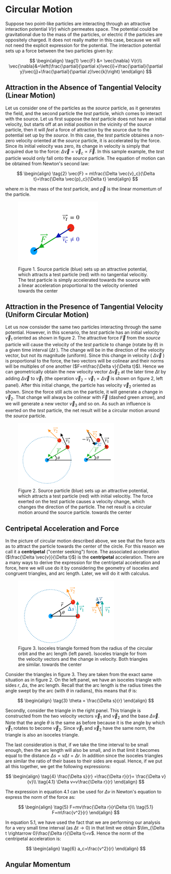 # Circular Motion

Suppose two point-like particles are interacting through an attractive interaction potential $V(r)$ which permeates space. The potential could be gravitational
due to the mass of the particles, or electric if the particles are oppositely charged. It does not really matter in this case, because we will not need the explicit expression for the potential. 
The interaction potential sets up a force between the two particles given by:

$$
\begin{align}
\tag{1}
\vec{F} &= \vec{\nabla} V(r)\\
\vec{\nabla}&=\left(\frac{\partial}{\partial x}\vec{i}+\frac{\partial}{\partial y}\vec{j}+\frac{\partial}{\partial z}\vec{k}\right)
\end{align}
$$


## Attraction in the Absence of Tangential Velocity (Linear Motion)

Let us consider one of the particles as the *source* particle, as it generates the field, and the second particle the *test* particle, 
which comes to interact with the source. Let us first suppose the *test* particle does not have an initial velocity, but starts off at an 
initial position in the vicinity of the *source* particle, then it will *feel* a force of attraction by the source due to the potential set up
by the *source*. In this case, the *test* particle obtaines a non-zero velocity oriented at the *source* particle, it is accelerated by the force. 
Since its initial velocity was zero, its change in velocity is simply that acquired due to the force: $\Delta \vec{v} = \vec{v}_c\propto \vec{F}$.
In this sample example, the *test* particle would only fall onto the *source* particle. The equation of motion can be obtained from Newton's
second law: 

$$
\begin{align}
\tag{2}
\vec{F} = m\frac{\Delta \vec{v}_c}{\Delta t}=\frac{\Delta \vec{p}_c}{\Delta t}
\end{align}
$$

where $m$ is the mass of the *test* particle, and $\vec{p}$ is the linear momentum of the particle.

<figure>
    <img src="/projects/figures/two_particle_attraction.png" alt="figure" width=250 height=200>
    <figcaption>Figure 1. Source particle (blue) sets up an attractive potential, which attracts a test particle (red) with no tangential velocitiy. The test particle is simply accelerated towards the source with a linear acceleration proportional to the velocity oriented
    towards the center</figcaption>
</figure>

## Attraction in the Presence of Tangential Velocity (Uniform Circular Motion)

Let us now consisder the same two particles interacting through the same potential. However, in this scenario, the *test* particle 
has an initial velocity $\vec{v}_1$ oriented as shown in figure 2. The attractive force $\vec{F}$ from the *source* particle will cause the velocity of the *test* particle to change (rotate by $\theta$) in a given time interval ($\Delta t$ ). The change will be in the direction of the velocity vector, but not its magnitude (uniform). Since this change in velocity ( $\Delta \vec{v}$ ) is proportional to the force, the two vectors will be colinear and their norms will be multiples of one another ($F=m\frac{\Delta v}{\Delta t}$). Hence we can geometrically obtain the new velocity vector $\Delta \vec{v}_2$ at the later time $\Delta t$ by adding $\Delta \vec{v}$ to $\vec{v}_1$ (the operation $\vec{v}_2-\vec{v}_1=\Delta \vec{v}$ is shown on figure 2, left panel). After this initial change, the particle has velocity $\vec{v}_2$ oriented as shown. Since the force still acts on the particle, it will generate a change in $\vec{v}_2$. That change will always be colinear with $\vec{F}$ (dashed green arrow), and we will generate a new vector $\vec{v}_3$ and so on. As such an influence is exerted on the *test* particle, the net result will be a circular motion around the *source* particle.

<figure>
    <img src="/projects/figures/circular_motion.png" alt="figure" width=300 height=200>
    <figcaption>Figure 2. Source particle (blue) sets up an attractive potential, which attracts a test particle (red) with initial velocitiy. The force exerted on the test particle causes a velocity change, which changes the direction of the particle. The net result is a circular motion around the source particle.
    towards the center</figcaption>
</figure>

## Centripetal Acceleration and Force
In the picture of circular motion described above, we see that the force acts as to attract the particle towards the center of the circle. For this reason we call it a **centripetal** ("center seeking") force. The associated acceleration ($\frac{\Delta \vec{v}}{\Delta t}$) is the **centripetal** acceleration. There are a many ways to derive the expression for the centripetal acceleration and force, here we will use do it by considering the geometry of isoceles and congruent triangles, and arc length. Later, we will do it with calculus.   

<figure>
    <img src="/projects/figures/triangles.png" alt="figure" width=300 height=200>
    <figcaption>Figure 3. Isoceles triangle formed from the radius of the circular orbit and the arc length (left panel). Isoceles triangle for from the velocity vectors and the change in velocity. Both triangles are similar.
    towards the center</figcaption>
</figure>

Consider the triangles in figure 3. They are taken from the exact same situation as in figure 2. On the left panel, we have an isoceles triangle with sides $r$, $\Delta s$, the arc length. Recall that the arc length is the radius times the angle swept by the arc (with $\theta$ in radians), this means that $\theta$ is:

$$
\begin{align}
\tag{3}
\theta = \frac{\Delta s}{r}
\end{align}
$$

Secondly, consider the triangle in the right panel. This triangle is constructed from the two velocity vectors $\vec{v}_1$ and $\vec{v}_2$ and the base $\Delta \vec{v}$. Note that the angle $\theta$ is the same as before because it is the angle by which $\vec{v}_1$ rotates to become $\vec{v}_2$. Since $\vec{v}_1$ and $\vec{v}_2$ have the same norm, the triangle is also an isoceles triangle.  

The last consideration is that, if we take the time interval to be small enough, then the arc length will also be small, and in that limit
it becomes equal to the distance $\Delta s = v\Delta t=\Delta r$. In addition since the isoceles triangles are similar the ratio of their bases to their sides are equal. Hence, if we put all this together, we get the following expressions: 

$$
\begin{align}
\tag{4}
\frac{\Delta s}{r} =\frac{\Delta r}{r}= \frac{\Delta v}{v}\\
\tag{4.1}
\Delta v=v\frac{\Delta r}{r}
\end{align}
$$

The expression in equation 4.1 can be used for $\Delta v$ in Newton's equation to express the norm of the force as:

$$
\begin{align}
\tag{5}
F=mv\frac{\Delta r}{r\Delta t}\\
\tag{5.1}
F=m\frac{v^2}{r}
\end{align}
$$

In equation 5.1, we have used the fact that we are performing our analysis for a very small time interval (as $\Delta t\rightarrow 0$) in that limit we obtain $\lim_{\Delta t \rightarrow 0}\frac{\Delta r}{\Delta t}=v$. Hence the norm of the centripetal acceleration is:

$$
\begin{align}
\tag{6}
a_c=\frac{v^2}{r}
\end{align}
$$

## Angular Momentum 
